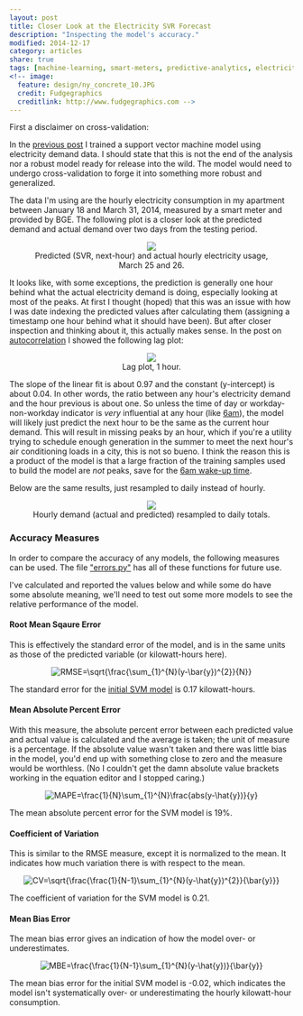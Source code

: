 ```yaml
---
layout: post
title: Closer Look at the Electricity SVR Forecast
description: "Inspecting the model's accuracy."
modified: 2014-12-17
category: articles
share: true
tags: [machine-learning, smart-meters, predictive-analytics, electricity, demand-side, support-vector-machine]
<!-- image:
  feature: design/ny_concrete_10.JPG
  credit: Fudgegraphics
  creditlink: http://www.fudgegraphics.com -->
---
```


First a disclaimer on cross-validation:

In the <a href='{{ site.url }}/articles/Predicting-Energy-Use-with-Support-Vector-Machines'>previous post</a> I trained a support vector machine model using electricity demand data.  I should state that this is not the end of the analysis nor a robust model ready for release into the wild.  The model would need to undergo cross-validation to forge it into something more robust and generalized.

The data I'm using are the hourly electricity consumption in my apartment between January 18 and March 31, 2014, measured by a smart meter and provided by BGE. The following plot is a closer look at the predicted demand and actual demand over two days from the testing period.

<center>
<figure>
  <a href="{{ site.url }}/images/2014-06/SVM_predict_TS_zoom.png"><img src="{{ site.url }}/images/2014-06/SVM_predict_TS_zoom.png"></a>
  <figcaption>Predicted (SVR, next-hour) and actual hourly electricity usage, March 25 and 26.</figcaption>
</figure>
</center>

It looks like, with some exceptions, the prediction is generally one hour behind what the actual electricity demand is doing, especially looking at most of the peaks.  At first I thought (hoped) that this was an issue with how I was date indexing the predicted values after calculating them (assigning a timestamp one hour behind what it should have been). But after closer inspection and thinking about it, this actually makes sense.  In the post on <a href='{{ site.url }}/articles/Autocorrelation'>autocorrelation</a> I showed the following lag plot: 

<center>
<figure>
  <a href="{{ site.url }}/images/2014-06/Elec_Lag_1hour.png"><img src="{{ site.url }}/images/2014-06/Elec_Lag_1hour.png"></a>
  <figcaption>Lag plot, 1 hour.</figcaption>
</figure>
</center>

The slope of the linear fit is about 0.97 and the constant (y-intercept) is about 0.04.  In other words, the ratio between any hour's electricity demand and the hour previous is about one.  So unless the time of day or workday-non-workday indicator is *very* influential at any hour (like <a href="{{ site.url }}/articles/Guess-What-Time-Justin-Wakes-Up">6am</a>), the model will likely just predict the next hour to be the same as the current hour demand.  This will result in missing peaks by an hour, which if you're a utility trying to schedule enough generation in the summer to meet the next hour's air conditioning loads in a city, this is not so bueno.  I think the reason this is a product of the model is that a large fraction of the training samples used to build the model are *not* peaks, save for the <a href='{{ site.url }}/articles/Guess-What-Time-Justin-Wakes-Up'>6am wake-up time</a>. 

Below are the same results, just resampled to daily instead of hourly.

<center>
<figure>
  <a href="{{ site.url }}/images/2014-06/SVM_predict_DailyTotal.png"><img src="{{ site.url }}/images/2014-06/SVM_predict_DailyTotal.png"></a>
  <figcaption>Hourly demand (actual and predicted) resampled to daily totals.</figcaption>
</figure>
</center>


### Accuracy Measures

In order to compare the accuracy of any models, the following measures can be used.  The file <a href="http://www.github.com/jtelszasz/my_energy/forecasts/">"errors.py"</a> has all of these functions for future use.

I've calculated and reported the values below and while some do have some absolute meaning, we'll need to test out some more models to see the relative performance of the model.

#### Root Mean Sqaure Error

This is effectively the standard error of the model, and is in the same units as those of the predicted variable (or kilowatt-hours here).

<center>
<img src="http://latex.codecogs.com/gif.latex?RMSE=\sqrt{\frac{\sum_{1}^{N}(y-\hat{y})^{2}}{N}}" title="RMSE=\sqrt{\frac{\sum_{1}^{N}(y-\bar{y})^{2}}{N}}" />
</center>

The standard error for the <a href='{{ site.url }}/articles/Predicting-Energy-Use-with-Support-Vector-Machines'>initial SVM model</a> is 0.17 kilowatt-hours.

#### Mean Absolute Percent Error

With this measure, the absolute percent error between each predicted value and actual value is calculated and the average is taken; the unit of measure is a percentage. If the absolute value wasn't taken and there was little bias in the model, you'd end up with something close to zero and the measure would be worthless.  (No I couldn't get the damn absolute value brackets working in the equation editor and I stopped caring.)

<center>
<img src="http://latex.codecogs.com/gif.latex?MAPE=\frac{1}{N}\sum_{1}^{N}\frac{abs(y-\hat{y})}{y}" title="MAPE=\frac{1}{N}\sum_{1}^{N}\frac{abs(y-\hat{y})}{y}" />
</center>

The mean absolute percent error for the SVM model is 19%.

#### Coefficient of Variation

This is similar to the RMSE measure, except it is normalized to the mean.  It indicates how much variation there is with respect to the mean.

<center>
<img src="http://latex.codecogs.com/gif.latex?CV=\sqrt{\frac{\frac{1}{N-1}\sum_{1}^{N}(y-\hat{y})^{2}}{\bar{y}}}" title="CV=\sqrt{\frac{\frac{1}{N-1}\sum_{1}^{N}(y-\hat{y})^{2}}{\bar{y}}}" />
</center>

The coefficient of variation for the SVM model is 0.21.

#### Mean Bias Error

The mean bias error gives an indication of how the model over- or underestimates.

<center>
<img src="http://latex.codecogs.com/gif.latex?MBE=\frac{\frac{1}{N-1}\sum_{1}^{N}(y-\hat{y})}{\bar{y}}" title="MBE=\frac{\frac{1}{N-1}\sum_{1}^{N}(y-\hat{y})}{\bar{y}}" />
</center>

The mean bias error for the initial SVM model is -0.02, which indicates the model isn't systematically over- or underestimating the hourly kilowatt-hour consumption.